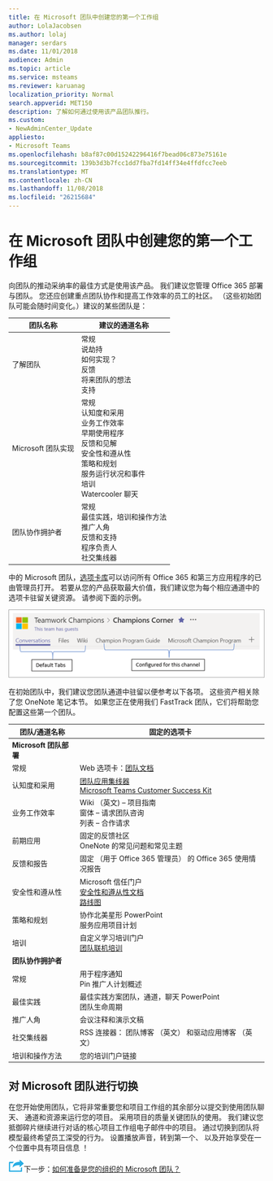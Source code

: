 ```yaml
---
title: 在 Microsoft 团队中创建您的第一个工作组
author: LolaJacobsen
ms.author: lolaj
manager: serdars
ms.date: 11/01/2018
audience: Admin
ms.topic: article
ms.service: msteams
ms.reviewer: karuanag
localization_priority: Normal
search.appverid: MET150
description: 了解如何通过使用该产品团队推行。
ms.custom:
- NewAdminCenter_Update
appliesto:
- Microsoft Teams
ms.openlocfilehash: b8af87c00d15242296416f7bead06c873e75161e
ms.sourcegitcommit: 139b3d3b7fcc1dd7fba7fd14ff34e4ffdfcc7eeb
ms.translationtype: MT
ms.contentlocale: zh-CN
ms.lasthandoff: 11/08/2018
ms.locfileid: "26215684"
---
```

# <a name="create-your-first-teams-in-microsoft-teams"></a>在 Microsoft 团队中创建您的第一个工作组

向团队的推动采纳率的最佳方式是使用该产品。 我们建议您管理 Office 365 部署与团队。 您还应创建重点团队协作和提高工作效率的员工的社区。 （这些初始团队可能会随时间变化。）建议的某些团队是：

| 团队名称 | 建议的通道名称 |
| --------- | ---------------------- |
| 了解团队 | 常规</br> 说劫持</br> 如何实现？</br>反馈 </br> 将来团队的想法 </br> 支持 |
| Microsoft 团队实现 | 常规 <br/> 认知度和采用 <br/> 业务工作效率 <br/> 早期使用程序 <br/> 反馈和见解 <br/> 安全性和遵从性 <br/> 策略和规划 <br/> 服务运行状况和事件 <br/> 培训 <br/> Watercooler 聊天 |
| 团队协作拥护者 | 常规 <br/> 最佳实践，培训和操作方法 <br/> 推广人角 <br/> 反馈和支持 <br/> 程序负责人 <br/> 社交集线器 |

中的 Microsoft 团队，[选项卡库](https://docs.microsoft.com/en-us/microsoftteams/platform/concepts/tabs/tabs-overview)可以访问所有 Office 365 和第三方应用程序的已由管理员打开。 若要从您的产品获取最大价值，我们建议您为每个相应通道中的选项卡驻留关键资源。 请参阅下面的示例。

![默认和自定义选项卡](media/teams-adoption-tab-example.png)

在初始团队中，我们建议您团队通道中驻留以便参考以下各项。 这些资产相关除了您 OneNote 笔记本节。 如果您正在使用我们 FastTrack 团队，它们将帮助您配置这些第一个团队。 

|团队/通道名称 | 固定的选项卡 |
|----------------- | ---------- |
| **Microsoft 团队部署** ||
| 常规 | Web 选项卡：[团队文档](https://aka.ms/SuccessWithTeams) |
| 认知度和采用 | [团队应用集线器](https://aka.ms/DriveTeamsAdoption)<br/>[Microsoft Teams Customer Success Kit](https://download.microsoft.com/download/A/E/9/AE984CD4-CF4B-41E7-9ABD-6735E3F01897/MicrosoftTeamsCustomerSuccessKit.zip)|
| 业务工作效率 | Wiki （英文) – 项目指南<br/>窗体 – 请求团队咨询<br/>列表 – 合作请求 |
|前期应用 | 固定的反馈社区 <br/> OneNote 的常见问题和常见主题 |
| 反馈和报告 | 固定 （用于 Office 365 管理员） 的 Office 365 使用情况报告 |
| 安全性和遵从性 | Microsoft 信任门户 <br/> [安全性和遵从性文档](https://docs.microsoft.com/en-us/office365/securitycompliance/index)<br/> [路线图](https://docs.microsoft.com/office365/securitycompliance/security-roadmap) |
| 策略和规划 | 协作北美星形 PowerPoint <br/> 服务应用项目计划 |
| 培训 | 自定义学习培训门户 <br/> [团队联机培训](https://aka.ms/TeamsTraining) |
| **团队协作拥护者**|  |
| 常规 | 用于程序通知 <br/> Pin 推广人计划概述 |
| 最佳实践 | 最佳实践方案团队，通道，聊天 PowerPoint <br/> 团队生命周期 |
| 推广人角 | 会议注释和演示文稿 |
| 社交集线器 | RSS 连接器： 团队博客 （英文） 和驱动应用博客 （英文） |
| 培训和操作方法 | 您的培训门户链接 |

## <a name="making-the-switch-to-microsoft-teams"></a>对 Microsoft 团队进行切换

在您开始使用团队，它将非常重要您和项目工作组的其余部分以提交到使用团队聊天、 通道和资源来运行您的项目。 采用项目的质量关键团队的使用。 我们建议您抵御碎片继续进行对话的核心项目工作组电子邮件中的项目。 通过切换到团队将模型最终希望员工深受的行为。 设置播放声音，转到第一个、 以及开始享受在一个位置中具有项目信息 ！  

![下一步步骤图标](media/teams-adoption-next-icon.png)下一步：[如何准备是您的组织的 Microsoft 团队？](teams-adoption-assess-readiness.md)